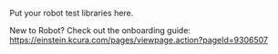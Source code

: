 Put your robot test libraries here.

New to Robot?
Check out the onboarding guide:
https://einstein.kcura.com/pages/viewpage.action?pageId=9306507